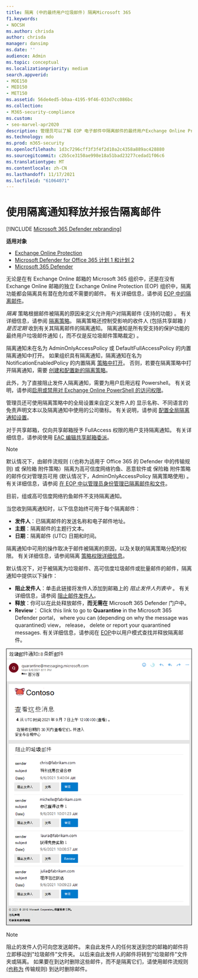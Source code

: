 ```yaml
---
title: 隔离 (中的最终用户垃圾邮件) 隔离Microsoft 365
f1.keywords:
- NOCSH
ms.author: chrisda
author: chrisda
manager: dansimp
ms.date: ''
audience: Admin
ms.topic: conceptual
ms.localizationpriority: medium
search.appverid:
- MOE150
- MED150
- MET150
ms.assetid: 56de4ed5-b0aa-4195-9f46-033d7cc086bc
ms.collection:
- M365-security-compliance
ms.custom:
- seo-marvel-apr2020
description: 管理员可以了解 EOP 电子邮件中隔离邮件的最终用户Exchange Online Protection () 。
ms.technology: mdo
ms.prod: m365-security
ms.openlocfilehash: 1d3c7296cff3f3f4f2d10a2c4358a889ac428880
ms.sourcegitcommit: c2b5ce3150ae998e18a51bad23277cedad1f06c6
ms.translationtype: MT
ms.contentlocale: zh-CN
ms.lasthandoff: 11/17/2021
ms.locfileid: "61064071"
---
```

# <a name="use-quarantine-notifications-to-release-and-report-quarantined-messages"></a>使用隔离通知释放并报告隔离邮件

[!INCLUDE [Microsoft 365 Defender rebranding](../includes/microsoft-defender-for-office.md)]

**适用对象**
- [Exchange Online Protection](exchange-online-protection-overview.md)
- [Microsoft Defender for Office 365 计划 1 和计划 2](defender-for-office-365.md)
- [Microsoft 365 Defender](../defender/microsoft-365-defender.md)

无论是在有 Exchange Online 邮箱的 Microsoft 365 组织中，还是在没有 Exchange Online 邮箱的独立 Exchange Online Protection (EOP) 组织中，隔离功能都会隔离具有潜在危险或不需要的邮件。 有关详细信息，请参阅 [EOP 中的隔离邮件](quarantine-email-messages.md)。

_隔离_ 策略根据邮件被隔离的原因来定义允许用户对隔离邮件 (支持的功能) 。 有关详细信息，请参阅 [隔离策略](quarantine-policies.md)。 隔离策略还控制受影响的收件人 (包括共享邮箱 _) 是否定期_ 收到有关其隔离邮件的隔离通知。 隔离通知是所有受支持的保护功能的最终用户垃圾邮件通知 (，而不仅是反垃圾邮件策略裁定) 。

隔离通知未在名为 AdminOnlyAccessPolicy 或 DefaultFullAccessPolicy 的内置隔离通知中打开。 如果组织具有隔离通知，隔离通知在名为 NotificationEnabledPolicy 的内置隔离 [策略中打开](quarantine-policies.md#full-access-permissions-and-quarantine-notifications)。 否则，若要在隔离策略中打开隔离通知，需要 [创建和配置新的隔离策略](quarantine-policies.md#step-1-create-quarantine-policies-in-the-microsoft-365-defender-portal)。

此外，为了直接阻止发件人隔离通知，需要为用户启用远程 Powershell。 有关说明，请参阅[启用或禁用对 Exchange Online PowerShell 的访问权限](/powershell/exchange/disable-access-to-exchange-online-powershell)。

管理员还可使用隔离策略中的全局设置来自定义发件人的 显示名称、不同语言的免责声明文本以及隔离通知中使用的公司徽标。 有关说明，请参阅 [配置全局隔离通知设置](quarantine-policies.md#configure-global-quarantine-notification-settings-in-the-microsoft-365-defender-portal)。

对于共享邮箱，仅向共享邮箱授予 FullAccess 权限的用户支持隔离通知。 有关详细信息，请参阅使用 [EAC 编辑共享邮箱委派](/Exchange/collaboration-exo/shared-mailboxes#use-the-eac-to-edit-shared-mailbox-delegation)。

> [!NOTE]
> 默认情况下，由邮件流规则 (（也称为适用于 Office 365 的 Defender 中的传输规则) 或 保险箱 附件策略）隔离为高可信度网络钓鱼、恶意软件或 保险箱 附件策略的邮件仅对管理员可用 (默认情况下，AdminOnlyAccessPolicy 隔离策略使用) 。 有关详细信息，请参阅 [在 EOP 中以管理员身份管理已隔离邮件和文件](manage-quarantined-messages-and-files.md)。
>
> 目前，组或高可信度网络钓鱼邮件不支持隔离通知。 

当您收到隔离通知时，以下信息始终可用于每个隔离邮件：

- **发件人**：已隔离邮件的发送名称和电子邮件地址。
- **主题**：隔离邮件的主题行文本。
- **日期**：隔离邮件 (UTC) 日期和时间。

隔离通知中可用的操作取决于邮件被隔离的原因，以及关联的隔离策略分配的权限。 有关详细信息，请参阅隔离 [策略权限详细信息](quarantine-policies.md#quarantine-policy-permission-details)。

默认情况下，对于被隔离为垃圾邮件、高可信度垃圾邮件或批量邮件的邮件，隔离通知中提供以下操作：

- **阻止发件人**：单击此链接将发件人添加到邮箱上的 _阻止发件人列表中_ 。 有关详细信息，请参阅 [阻止邮件发件人](https://support.microsoft.com/office/b29fd867-cac9-40d8-aed1-659e06a706e4)。
- **释放**：你可以在此处释放邮件，**而无需在** Microsoft 365 Defender 门户中。
- **Review**： Click this link to go to **Quarantine** in the Microsoft 365 Defender portal， where you can (depending on why the message was quarantined) view， release， delete or report your quarantined messages. 有关详细信息，请参阅在 [EOP](find-and-release-quarantined-messages-as-a-user.md)中以用户模式查找并释放隔离邮件。

![示例隔离通知。](../../media/end-user-spam-notification.png)

> [!NOTE]
> 阻止的发件人仍可向您发送邮件。 来自此发件人的任何发送到您的邮箱的邮件将立即移动到"垃圾邮件"文件夹。 以后来自此发件人的邮件将转到"垃圾邮件"文件夹或隔离。 如果要在到达时删除这些邮件，而不是隔离它们，请使用邮件流规则 [ (也称为](/exchange/security-and-compliance/mail-flow-rules/mail-flow-rules) 传输规则) 到达时删除邮件。
